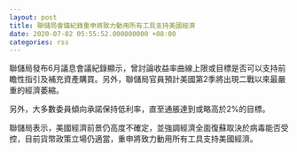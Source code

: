 ```yaml
---
layout: post
title: 聯儲局會議紀錄重申將致力動用所有工具支持美國經濟
date: 2020-07-02 05:55:52.000000000 +08:00
categories: rss
---
```


聯儲局發布6月議息會議紀錄顯示，曾討論收益率曲線上限或目標是否可以支持前瞻性指引及補充資產購買。另外，聯儲局官員預計美國第2季將出現二戰以來最嚴重的經濟萎縮。

另外，大多數委員傾向承諾保持低利率，直至通脹達到或略高於2%的目標。

聯儲局表示，美國經濟前景仍高度不確定，並強調經濟全面復蘇取決於病毒能否受控，目前貨幣政策立場仍適當，重申將致力動用所有工具支持美國經濟。
